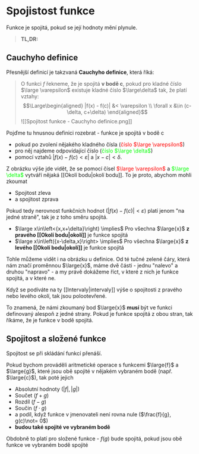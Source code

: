 # Spojistost funkce
Funkce je spojitá, pokud se její hodnoty mění plynule.

>**TL,DR:**


## Cauchyho definice
Přesnější definicí je takzvaná **Cauchyho definice**, která říká:

>O funkci $f$ řekneme, že je spojitá **v bodě c**, pokud pro kladné číslo $\large \varepsilon$ existuje kladné číslo $\large\delta$ tak, že platí vztahy:
>$$\Large\begin{aligned}
>|f(x) - f(c)| &< \varepsilon \\
>\forall x &\in (c-\delta, c+\delta)
\end{aligned}$$
>![[Spojitost funkce - Cauchyho definice.png]]

Pojďme tu hnusnou definici rozebrat - funkce je spojitá v bodě c
- pokud po zvolení nějakého kladného čísla (<span style="color:red">číslo $\large \varepsilon$</span>)
- pro něj najdeme odpovídající číslo (<span style="color:lime">číslo $\large \delta$</span>)
- pomocí vztahů $|f(x)-f(c) < \varepsilon|$ a $|x-c|<\delta$.

Z obrázku výše jde vidět, že se pomocí čísel <span style="color:red">$\large \varepsilon$</span> a <span style="color:lime">$\large \delta$</span> vytváří nějaká [[Okolí bodu|okolí bodu]]. To je proto, abychom mohli zkoumat
- Spojitost zleva
- a spojitost zprava


Pokud tedy nerovnost funkčních hodnot ($|f(x) - f(c)| < \varepsilon$) platí jenom "na jedné straně", tak je z toho směru spojitá.
- $\large x\in\left<{x,x+\delta}\right) \implies$ Pro všechna $\large{x}$ **z pravého [[Okolí bodu|okolí]]** je funkce spojitá
- $\large x\in\left({x-\delta,x}\right> \implies$ Pro všechna $\large{x}$ **z levého [[Okolí bodu|okolí]]** je funkce spojitá

Tohle můžeme vidět i na obrázku u definice. Od té tučné zelené čáry, která nám značí proměnnou $\large{x}$, máme dvě části - jednu "nalevo" a druhou "napravo" - a my právě dokážeme říct, v které z nich je funkce spojitá, a v které ne.

Když se podíváte na ty [[Intervaly|intervaly]] výše o spojitosti z pravého nebo levého okolí, tak jsou polootevřené. 

To znamená, že námi zkoumaný bod $\large{x}$ **musí** být ve funkci definovaný alespoň z jedné strany. Pokud je funkce spojitá z obou stran, tak říkáme, že je funkce v bodě spojitá.

## Spojitost a složené funkce
Spojitost se při skládání funkcí přenáší. 

Pokud bychom prováděli aritmetické operace s funkcemi $\large{f}$ a $\large{g}$, které jsou obě spojité v nějakém vybraném bodě (např. $\large{c}$), tak poté jejich
- Absolutní hodnoty (${|f|, |g|}$)
- Součet ($f+g$)
- Rozdíl ($f-g$)
- Součin ($f\cdot g$)
- a podíl, když funkce v jmenovateli není rovna nule ($\frac{f}{g}, g(c)\not= 0$)
- **budou také spojité ve vybraném bodě**

Obdobně to platí pro složené funkce - $f(g)$ bude spojitá, pokud jsou obě funkce ve vybraném bodě spojité
